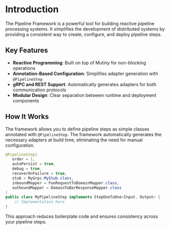 # Introduction

The Pipeline Framework is a powerful tool for building reactive pipeline processing systems. It simplifies the development of distributed systems by providing a consistent way to create, configure, and deploy pipeline steps.

## Key Features

- **Reactive Programming**: Built on top of Mutiny for non-blocking operations
- **Annotation-Based Configuration**: Simplifies adapter generation with `@PipelineStep`
- **gRPC and REST Support**: Automatically generates adapters for both communication protocols
- **Modular Design**: Clear separation between runtime and deployment components

## How It Works

The framework allows you to define pipeline steps as simple classes annotated with `@PipelineStep`. The framework automatically generates the necessary adapters at build time, eliminating the need for manual configuration.

```java
@PipelineStep(
   order = 1,
   autoPersist = true,
   debug = true,
   recoverOnFailure = true,
   stub = MyGrpc.MyStub.class,
   inboundMapper = FooRequestToDomainMapper.class,
   outboundMapper = DomainToBarResponseMapper.class
)
public class MyPipelineStep implements StepOneToOne<Input, Output> {
    // Implementation here
}
```

This approach reduces boilerplate code and ensures consistency across your pipeline steps.
